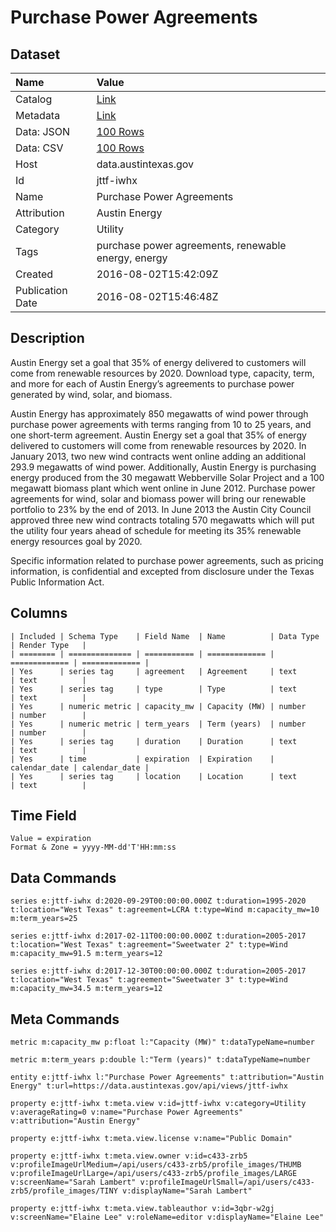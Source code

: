 # Purchase Power Agreements

## Dataset

| Name | Value |
| :--- | :---- |
| Catalog | [Link](https://catalog.data.gov/dataset/purchase-power-agreements) |
| Metadata | [Link](https://data.austintexas.gov/api/views/jttf-iwhx) |
| Data: JSON | [100 Rows](https://data.austintexas.gov/api/views/jttf-iwhx/rows.json?max_rows=100) |
| Data: CSV | [100 Rows](https://data.austintexas.gov/api/views/jttf-iwhx/rows.csv?max_rows=100) |
| Host | data.austintexas.gov |
| Id | jttf-iwhx |
| Name | Purchase Power Agreements |
| Attribution | Austin Energy |
| Category | Utility |
| Tags | purchase power agreements, renewable energy, energy |
| Created | 2016-08-02T15:42:09Z |
| Publication Date | 2016-08-02T15:46:48Z |

## Description

Austin Energy set a goal that 35% of energy delivered to customers will come from renewable resources by 2020. Download type, capacity, term, and more for each of Austin Energy’s agreements to purchase power generated by wind, solar, and biomass.

Austin Energy has approximately 850 megawatts of wind power through purchase power agreements with terms ranging from 10 to 25 years, and one short-term agreement. Austin Energy set a goal that 35% of energy delivered to customers will come from renewable resources by 2020. In January 2013, two new wind contracts went online adding an additional 293.9 megawatts of wind power.  Additionally, Austin Energy is purchasing energy produced from the 30 megawatt Webberville Solar Project and a 100 megawatt biomass plant which went online in June 2012. Purchase power agreements for wind, solar and biomass power will bring our renewable portfolio to 23% by the end of 2013. In June 2013 the Austin City Council approved three new wind contracts totaling 570 megawatts which will put the utility four years ahead of schedule for meeting its 35% renewable energy resources goal by 2020. 

Specific information related to purchase power agreements, such as pricing information, is confidential and excepted from disclosure under the Texas Public Information Act.

## Columns

```ls
| Included | Schema Type    | Field Name  | Name          | Data Type     | Render Type   |
| ======== | ============== | =========== | ============= | ============= | ============= |
| Yes      | series tag     | agreement   | Agreement     | text          | text          |
| Yes      | series tag     | type        | Type          | text          | text          |
| Yes      | numeric metric | capacity_mw | Capacity (MW) | number        | number        |
| Yes      | numeric metric | term_years  | Term (years)  | number        | number        |
| Yes      | series tag     | duration    | Duration      | text          | text          |
| Yes      | time           | expiration  | Expiration    | calendar_date | calendar_date |
| Yes      | series tag     | location    | Location      | text          | text          |
```

## Time Field

```ls
Value = expiration
Format & Zone = yyyy-MM-dd'T'HH:mm:ss
```

## Data Commands

```ls
series e:jttf-iwhx d:2020-09-29T00:00:00.000Z t:duration=1995-2020 t:location="West Texas" t:agreement=LCRA t:type=Wind m:capacity_mw=10 m:term_years=25

series e:jttf-iwhx d:2017-02-11T00:00:00.000Z t:duration=2005-2017 t:location="West Texas" t:agreement="Sweetwater 2" t:type=Wind m:capacity_mw=91.5 m:term_years=12

series e:jttf-iwhx d:2017-12-30T00:00:00.000Z t:duration=2005-2017 t:location="West Texas" t:agreement="Sweetwater 3" t:type=Wind m:capacity_mw=34.5 m:term_years=12
```

## Meta Commands

```ls
metric m:capacity_mw p:float l:"Capacity (MW)" t:dataTypeName=number

metric m:term_years p:double l:"Term (years)" t:dataTypeName=number

entity e:jttf-iwhx l:"Purchase Power Agreements" t:attribution="Austin Energy" t:url=https://data.austintexas.gov/api/views/jttf-iwhx

property e:jttf-iwhx t:meta.view v:id=jttf-iwhx v:category=Utility v:averageRating=0 v:name="Purchase Power Agreements" v:attribution="Austin Energy"

property e:jttf-iwhx t:meta.view.license v:name="Public Domain"

property e:jttf-iwhx t:meta.view.owner v:id=c433-zrb5 v:profileImageUrlMedium=/api/users/c433-zrb5/profile_images/THUMB v:profileImageUrlLarge=/api/users/c433-zrb5/profile_images/LARGE v:screenName="Sarah Lambert" v:profileImageUrlSmall=/api/users/c433-zrb5/profile_images/TINY v:displayName="Sarah Lambert"

property e:jttf-iwhx t:meta.view.tableauthor v:id=3qbr-w2gj v:screenName="Elaine Lee" v:roleName=editor v:displayName="Elaine Lee"
```